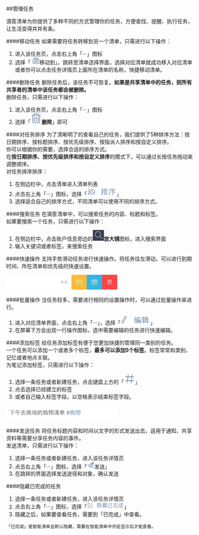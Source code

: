 ##管理任务

滴答清单为你提供了多种不同的方式管理你的任务，方便查找、提醒、执行任务，让生活变得井井有条。

####移动任务
如果需要将任务转移到另一个清单，只需进行以下操作：
1. 进入该任务页，点击右上角「···」图标
2. 选择「 <img src="../images/image4301.jpg" title="移动到" width="20" />移动到」，跳转至清单选择界面，选择对应清单就成功移入对应清单
<br >或者你可以点击任务详情页上面所在清单的名称，快捷移动清单。

####删除任务
删除任务后，该任务不可恢复。**如果是共享清单中的任务，则所有共享者的清单中该任务都会被删除。**
<br >删除任务，只需进行以下操作：
1. 进入该任务页，点击右上角「···」图标
2. 选择「<img src="../images/image4305.jpg" title="删除任务" width="30" />**删除**」即可

####对任务排序
为了清晰明了的查看自己的任务，我们提供了5种排序方法：按日期排序、按标题排序、按优先级排序、按指派人排序和按自定义排序。
<br >你可以根据你的需要，选择合适的排序方式。
<br >在**按日期排序、按优先级排序和按自定义排序**的模式下，可以通过长按任务拖动来调整顺序。
<br >对任务排序排序：
1. 在侧边栏中，点击清单进入清单列表
2. 点击右上角「···」图标，选择「<img src="../images/image4406.jpg" title="排序" width="80" />」
3. 选择适合自己的排序方式，不同清单可以使用不同的排序方式。


####搜索任务
在滴答清单中，可以搜索任务的内容、标题和标签。
<br >如果要搜索一个任务，只需进行以下操作：
1. 在侧边栏中，点击账户信息旁边的<img src="../images/image4302.jpg" title="搜索" width="30" />**放大镜**图标，进入搜索界面
2. 输入关键词或者标签，来搜索任务

####快速操作
支持手势滑动任务进行快速操作。将任务往左滑动，可以进行到期时间、所在清单和优先级的快速设置。

<img src="../images/image4303.jpg" title="滑动" width="300" />

####批量操作
当任务较多，需要进行相同的设置操作时，可以通过批量操作来进行。
1. 进入对应清单界面，点击右上角「···」，选择「<img src="../images/image4405.jpg" title="编辑" width="80" />」
2. 在屏幕下方会出现一行操作图标，选中需要编辑的任务进行快速编辑。

####添加标签
给任务添加标签有便于您更加快捷的管理同一类别的任务。
<br >一个任务可以添加一个或者多个标签，**最多可以添加5个标签**。标签常常和类别、记忆或者地点关联。
<br >为笔记添加标签，只需进行以下操作：
1. 选择一条任务或者新建任务，点击键盘上方的「<img src="../images/image4306.jpg" title="#" width="30" />」
2. 点击选择已经建立的标签
3. 或者自己输入标签字段，以空格表示结束标签字段。

<img src="../images/image4307.jpg" title="标签举例" width="300"/>

####发送任务
将任务标题内容和时间以文字的形式发送出去，适用于通知、共享资料等需要分享任务内容的事件。
<br >发送清单，只需进行以下操作：
1. 选择一条任务或者新建任务，进入该任务详情页
2. 点击右上角「···」图标，选择「<img src="../images/image4304.jpg" title="搜索" width="20" />发送」
3. 在跳转的界面选择发送途径和对象，确认发送

####隐藏已完成的任务
1. 选择一条任务或者新建任务，进入该任务详情页
2. 点击右上角「···」图标，选择「<img src="../images/image4407.jpg" title="隐藏已完成任务" width="100" />」
3. 隐藏之后，如果要查看任务，需要到「已完成」中查看。

```「已完成」是智能清单且默认隐藏，需要在智能清单中开启显示后才能查看。```


